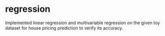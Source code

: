 # regression
Implemented linear regression and multivariable regression on the given toy dataset for house pricing prediction to verify its accuracy. 
